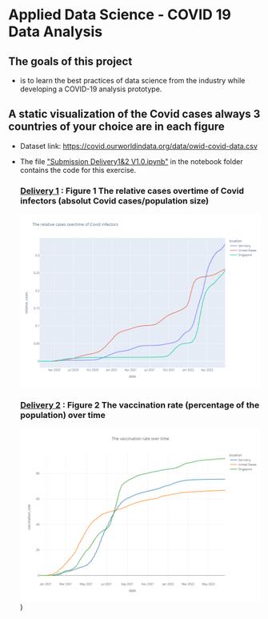 # Applied Data Science - COVID 19 Data Analysis

## The goals of this project

* is to learn the best practices of data science from the industry while developing a COVID-19 analysis prototype.


## A static visualization of the Covid cases always 3 countries of your choice are in each figure 

* Dataset link: https://covid.ourworldindata.org/data/owid-covid-data.csv

* The file ["Submission Delivery1&2 V1.0.ipynb"](https://github.com/vmalaliv/COVID-19-Data-Analysis/blob/master/notebooks/Submission_Delivery1%262_V1.0.ipynb) in the notebook folder contains the code for this exercise.

   ### [Delivery 1](https://github.com/vmalaliv/COVID-19-Data-Analysis/blob/master/reports/figures/delivery_1.png) : Figure 1 The relative cases overtime of Covid infectors (absolut Covid cases/population size) 
   ![](https://github.com/vmalaliv/COVID-19-Data-Analysis/blob/master/reports/figures/delivery_1.png)
      
   ### [Delivery 2](https://github.com/vmalaliv/COVID-19-Data-Analysis/blob/master/reports/figures/delivery_2_line_chart.png) : Figure 2 The vaccination rate (percentage of the population) over time
     ![](https://github.com/vmalaliv/COVID-19-Data-Analysis/blob/master/reports/figures/delivery_2_line_chart.png))